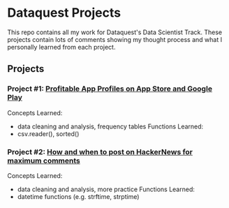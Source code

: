 # Dataquest Projects  
This repo contains all my work for Dataquest's Data Scientist Track. These projects contain lots of comments showing my thought process and what I personally learned from each project.  
## Projects

### Project #1: [Profitable App Profiles on App Store and Google Play](https://github.com/jaloo555/Dataquest-Projects/blob/master/Profitable_apps_analysis/Basics.ipynb)
Concepts Learned: 
- data cleaning and analysis, frequency tables
Functions Learned: 
- csv.reader(), sorted()

### Project #2: [How and when to post on HackerNews for maximum comments](https://github.com/jaloo555/Dataquest-Projects/blob/master/HackerNews_Best_Post/Basics.ipynb)
Concepts Learned: 
- data cleaning and analysis, more practice 
Functions Learned: 
- datetime functions (e.g. strftime, strptime)